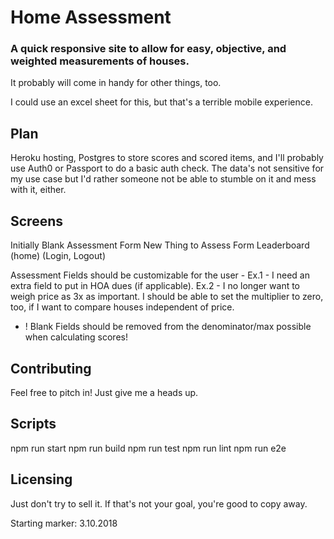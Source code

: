 # Home Assessment
### A quick responsive site to allow for easy, objective, and weighted measurements of houses. 

It probably will come in handy for other things, too.

I could use an excel sheet for this, but that's a terrible mobile experience.

## Plan 
Heroku hosting, Postgres to store scores and scored items, and I'll probably use Auth0 or Passport to do a basic auth check. The data's not sensitive for my use case but I'd rather someone not be able to stumble on it and mess with it, either.

## Screens
Initially Blank Assessment Form
New Thing to Assess Form 
Leaderboard (home)
(Login, Logout)

Assessment Fields should be customizable for the user - 
Ex.1 - I need an extra field to put in HOA dues (if applicable).
Ex.2 - I no longer want to weigh price as 3x as important. I should be able to set the multiplier to zero, too, if I want to compare houses independent of price.
* ! Blank Fields should be removed from the denominator/max possible when calculating scores!

## Contributing
Feel free to pitch in! Just give me a heads up.

## Scripts
npm run start
npm run build
npm run test
npm run lint
npm run e2e

## Licensing
Just don't try to sell it. If that's not your goal, you're good to copy away.

Starting marker: 3.10.2018
